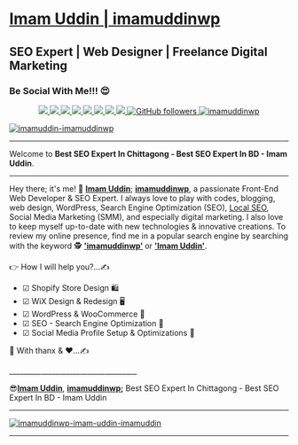<h1><a href="https://imamuddinwp.com" target="_blank">Imam Uddin | imamuddinwp</a></h1>
<h2>SEO Expert | Web Designer | Freelance Digital Marketing</h2>
<h3>Be Social With Me!!! 😍</h3>
<p align="center">  
  
  <a href="https://www.linkedin.com/in/imamuddinwp" target="_blank">
    <img src="https://img.shields.io/badge/-Linkedin-1ca0f1?style=flat&labelColor=1ca0f1&logo=linkedin&logoColor=white&link=https://www.linkedin.com/in/imamuddinwp">
  </a> 
  <a href="https://www.blogger.com/profile/04699450517091153429" target="_blank">
    <img src="https://img.shields.io/badge/-Blogger-1877F2?style=flat&labelColor=1877F2&logo=blogger&logoColor=white&link=https://www.blogger.com/profile/04699450517091153429">
  </a>
  <a href="https://behance.net/imamuddinwp" target="_blank">
    <img src="https://img.shields.io/badge/-Behance-053eff?style=flat&labelColor=053eff&logo=behance&logoColor=white&link=https://behance.net/imamuddinwp">
  </a>
   <a href="https://www.instagram.com/imamuddinwp" target="_blank">
    <img src="https://img.shields.io/badge/-Instagram-1ca0f1?style=flat&labelColor=1ca0f1&logo=instagram&logoColor=white&link=https://www.instagram.com/imamuddinwp">
  </a> 

   <a href="https://facebook.com/imamuddinwpbd" target="_blank">
    <img src="https://img.shields.io/badge/-Facebook-1877F2?style=flat&labelColor=1877F2&logo=facebook&logoColor=white&link=https://facebook.com/imamuddinwp">
  </a>
  <a href="https://twitter.com/imamuddinweb" target="_blank">
    <img src="https://img.shields.io/badge/-Twitter-1ca0f1?style=flat&labelColor=1ca0f1&logo=twitter&logoColor=white&link=https://twitter.com/imamuddinweb">
  </a>
    <a href="https://dribbble.com/imamuddinwp" target="_blank">
    <img src="https://img.shields.io/badge/-Dribbble-1877F2?style=flat&labelColor=1877F2&logo=dribbble&logoColor=white&link=https://dribbble.com/imamuddinwp">
  </a>
  <a href="https://bn.quora.com/profile/Imam-Uddin-Wp" target="_blank">
    <img src="https://img.shields.io/badge/-Quora-1ca0f1?style=flat&labelColor=1ca0f1&logo=quora&logoColor=white&link=https://bn.quora.com/profile/Imam-Uddin-Wp">
  </a>
  <a href="https://github.com/imamuddinwp" target="_blank">
    <img alt="GitHub followers" src="https://img.shields.io/github/followers/imamuddinwp?label=Github&style=flat">
  </a>
  <a href="https://github.com/imamuddinwp" target="_blank">
    <img src="https://komarev.com/ghpvc/?username=imamuddinwp&label=Views&color=brightgreen&style=flat" alt="imamuddinwp" />
  </a>
</p
<hr>
<a href="https://imamuddinwp.dorik.io/" target="_blank"> <img src="https://github.com/imamuddinwp/imamuddinwp/blob/main/responsive-web-design-banner-imamuddinwp-.png" alt="imamuddin-imamuddinwp" /></a>
<hr>
<p> Welcome to <b>Best SEO Expert In Chittagong - Best SEO Expert In BD - Imam Uddin</b>. <hr> Hey there; it's me! 🤠 <b><a href="https://imamuddinwp.wixsite.com/imamuddinwp">Imam Uddin</a></b>; <b><a href="https://imamuddinwp.carrd.co">imamuddinwp</a></b>, a passionate Front-End Web Developer & SEO Expert. I always love to play with codes, blogging, web design, WordPress, Search Engine Optimization (SEO), <a href="https://imamuddinwp.gitbook.io/local-seo/">Local SEO</a>, Social Media Marketing (SMM), and especially digital marketing. I also love to keep myself up-to-date with new technologies & innovative creations. To review my online presence, find me in a popular search engine by searching with the keyword 🕵 <b><a href="https://about.me/imamuddinwp/">'imamuddinwp'</a> </b>  or  <b><a href="https://imamuddinwp.dcms.site/">'Imam Uddin'</a></b>. </p>
<p>👉 How I will help you?...✍</p>
<ul>
<li> ☑ Shopify Store Design 🛍️ </li>
<li> ☑ WiX  Design & Redesign 🖥</li>
<li> ☑ WordPress & WooCommerce 🛒</li>
<li> ☑ SEO - Search Engine Optimization 🎯 </li>
<li> ☑ Social Media Profile Setup & Optimizations 🚀</li>
</ul>
<p>🤝 With thanx & ♥...✍</p>
____________________________________
<p>😎<b><a href="https://talent.hubstaff.com/profiles/imam-uddin">Imam Uddin</b></a>, <b><a href="https://www.fiverr.com/imamuddinwp">imamuddinwp</a>;</b> Best SEO Expert In Chittagong - Best SEO Expert In BD - Imam Uddin</p>
<hr>
<a href="https://imamuddinwp.com/p/about-me-who-am-i.html" target="_blank"> <img src="https://github.com/imamuddinwp/imamuddinwp/blob/main/imam-uddin-imamuddinwp.png" alt="imamuddinwp-imam-uddin-imamuddin" /></a>
<hr>

